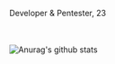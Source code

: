 Developer & Pentester, 23 <br> <br><a href="https://gist.github.com/the-real-t30d0r"><img src="https://img.shields.io/badge/GistGithub-grey" alt=""></a> <a href="https://img.shields.io/badge/age-23-brightgreen"><img src="https://img.shields.io/badge/age-23-brightgreen" alt=""></a>

![Anurag's github stats](https://github-readme-stats-ruby-one.vercel.app/api?username=the-real-t30d0r&show_icons=true&theme=white)



<!--

**teodorcucu/teodorcucu** is a ✨ _special_ ✨ repository because its `README.md` (this file) appears on your GitHub profile.

Here are some ideas to get you started:

- 🔭 I’m currently working on ...
- 🌱 I’m currently learning ...
- 👯 I’m looking to collaborate on ...
- 🤔 I’m looking for help with ...
- 💬 Ask me about ...
- 📫 How to reach me: ...
- 😄 Pronouns: ...
- ⚡ Fun fact: ...
-->
